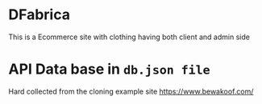 # DFabrica
This is a Ecommerce site with clothing having both client and admin side

# API Data base in `db.json file`
Hard collected from the cloning example site https://www.bewakoof.com/
